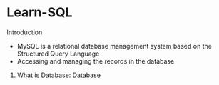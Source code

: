 # Learn-SQL

Introduction
* MySQL is a relational database management system based on the Structured Query Language
* Accessing and managing the records in the database

1) What is Database:
Database
